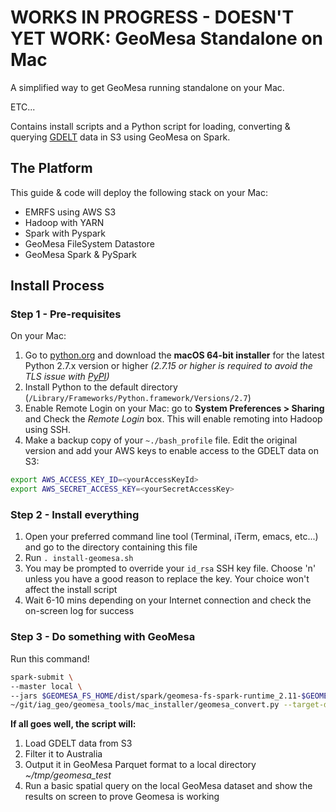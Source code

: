 # WORKS IN PROGRESS - DOESN'T YET WORK: GeoMesa Standalone on Mac
A simplified way to get GeoMesa running standalone on your Mac.

ETC...


Contains install scripts and a Python script for loading, converting & querying [GDELT](https://www.gdeltproject.org/) data in S3 using GeoMesa on Spark.

## The Platform

This guide & code will deploy the following stack on your Mac:

- EMRFS using AWS S3
- Hadoop with YARN
- Spark with Pyspark
- GeoMesa FileSystem Datastore
- GeoMesa Spark & PySpark

## Install Process

### Step 1 - Pre-requisites
On your Mac:
1. Go to [python.org](https://www.python.org/downloads/release/python-2715/) and download the **macOS 64-bit installer** for the latest Python 2.7.x version or higher *(2.7.15 or higher is required to avoid the TLS issue with [PyPI](https://pypi.org/))*
1. Install Python to the default directory (`/Library/Frameworks/Python.framework/Versions/2.7`)
1. Enable Remote Login on your Mac: go to **System Preferences > Sharing** and Check the *Remote Login* box. This will enable remoting into Hadoop using SSH.
1. Make a backup copy of your `~./bash_profile` file. Edit the original version and add your AWS keys to enable access to the GDELT data on S3:

```bash
export AWS_ACCESS_KEY_ID=<yourAccessKeyId>
export AWS_SECRET_ACCESS_KEY=<yourSecretAccessKey>
```

### Step 2 - Install everything
1. Open your preferred command line tool (Terminal, iTerm, emacs, etc...) and go to the directory containing this file
1. Run `. install-geomesa.sh`
1. You may be prompted to override your `id_rsa` SSH key file. Choose 'n' unless you have a good reason to replace the key. Your choice won't affect the install script
1. Wait 6-10 mins depending on your Internet connection and check the on-screen log for success

### Step 3 - Do something with GeoMesa
Run this command!

```bash
spark-submit \
--master local \
--jars $GEOMESA_FS_HOME/dist/spark/geomesa-fs-spark-runtime_2.11-$GEOMESA_VERSION.jar \
~/git/iag_geo/geomesa_tools/mac_installer/geomesa_convert.py --target-directory ~/tmp/geomesa_test
```

**If all goes well, the script will:**
1. Load GDELT data from S3
1. Filter it to Australia
1. Output it in GeoMesa Parquet format to a local directory *~/tmp/geomesa_test*
1. Run a basic spatial query on the local GeoMesa dataset and show the results on screen to prove Geomesa is working

